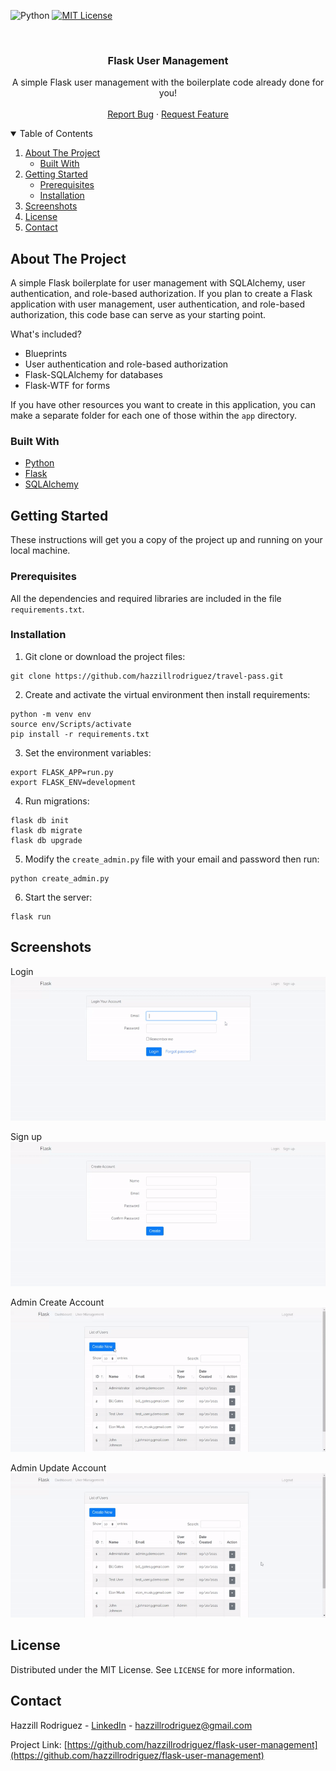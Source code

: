 ![Python](https://img.shields.io/badge/python-v3.6+-blue.svg?style=for-the-badge)
[![MIT License](https://img.shields.io/badge/License-MIT-green?style=for-the-badge)](https://github.com/hazzillrodriguez/flask-user-management/blob/main/LICENSE)

<br />
<p align="center">
    <h3 align="center">Flask User Management</h3>
    <p align="center">
        A simple Flask user management with the boilerplate code already done for you!
        <br />
        <br />
        <a href="https://github.com/hazzillrodriguez/flask-user-management/issues">Report Bug</a>
        ·
        <a href="https://github.com/hazzillrodriguez/flask-user-management/issues">Request Feature</a>
    </p>
</p>

<!-- TABLE OF CONTENTS -->
<details open="open">
    <summary>Table of Contents</summary>
    <ol>
        <li>
            <a href="#about-the-project">About The Project</a>
            <ul>
                <li><a href="#built-with">Built With</a></li>
            </ul>
        </li>
        <li>
            <a href="#getting-started">Getting Started</a>
            <ul>
                <li><a href="#prerequisites">Prerequisites</a></li>
                <li><a href="#installation">Installation</a></li>
            </ul>
        </li>
        <li><a href="#screenshots">Screenshots</a></li>
        <li><a href="#license">License</a></li>
        <li><a href="#contact">Contact</a></li>
    </ol>
</details>

## About The Project

A simple Flask boilerplate for user management with SQLAlchemy, user authentication, and role-based authorization. If you plan to create a Flask application with user management, user authentication, and role-based authorization, this code base can serve as your starting point.

What's included?
* Blueprints
* User authentication and role-based authorization
* Flask-SQLAlchemy for databases
* Flask-WTF for forms

If you have other resources you want to create in this application, you can make a separate folder for each one of those within the `app` directory.

### Built With
* [Python](https://www.python.org)
* [Flask](https://flask.palletsprojects.com/en/2.0.x/)
* [SQLAlchemy](https://www.sqlalchemy.org/)

## Getting Started

These instructions will get you a copy of the project up and running on your local machine.

### Prerequisites

All the dependencies and required libraries are included in the file `requirements.txt`.

### Installation

1. Git clone or download the project files:
```
git clone https://github.com/hazzillrodriguez/travel-pass.git
```

2. Create and activate the virtual environment then install requirements:
```
python -m venv env
source env/Scripts/activate
pip install -r requirements.txt
```

3. Set the environment variables:
```
export FLASK_APP=run.py
export FLASK_ENV=development
```

4. Run migrations:
```
flask db init
flask db migrate
flask db upgrade
```

5. Modify the `create_admin.py` file with your email and password then run:
```
python create_admin.py
```

6. Start the server:
```
flask run
```

## Screenshots

Login
![Login](screenshots/login.gif)

Sign up
![Sign up](screenshots/signup.gif)

Admin Create Account
![Admin Create Account](screenshots/admin-create-account.gif)

Admin Update Account
![Admin Update Account](screenshots/admin-update-account.gif)

## License

Distributed under the MIT License. See `LICENSE` for more information.

## Contact

Hazzill Rodriguez - [LinkedIn](https://www.linkedin.com/in/hazzillrodriguez/) - hazzillrodriguez@gmail.com

Project Link: [https://github.com/hazzillrodriguez/flask-user-management](https://github.com/hazzillrodriguez/flask-user-management)
